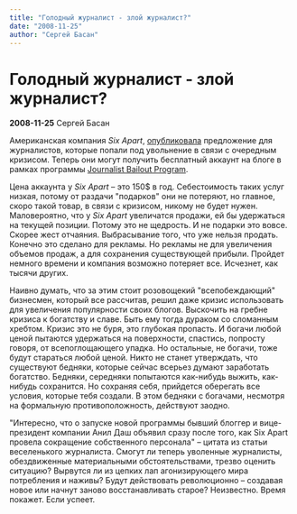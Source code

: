 ```yaml
---
title: "Голодный журналист - злой журналист?"
date: "2008-11-25"
author: "Сергей Басан"
---
```


# Голодный журналист - злой журналист?

**2008-11-25** Сергей Басан

Американская компания *Six Apart*, [опубликовала](http://www.sixapart.com/blog/2008/11/typepad-and-journalism.html) предложение для журналистов, которые попали под увольнение в связи с очередным кризисом. Теперь они могут получить бесплатный аккаунт на блоге в рамках программы [Journalist Bailout Program](http://www.typepad.com/blogging/bailout.html).

Цена аккаунта у *Six Apart* – это 150$ в год. Себестоимость таких услуг низкая, потому от раздачи "подарков" они не потеряют, но главное, скоро такой товар, в связи с кризисом, никому не будет нужен. Маловероятно, что у *Six Apart* увеличатся продажи, ей бы удержаться на текущей позиции. Потому это не щедрость. И не подарки это вовсе. Скорее жест отчаяния. Выбрасывание того, что уже нельзя продать. Конечно это сделано для рекламы. Но рекламы не для увеличения объемов продаж, а для сохранения существующей прибыли. Пройдет немного времени и компания возможно потеряет все. Исчезнет, как тысячи других.

Наивно думать, что за этим стоит розовощекий "всепобеждающий" бизнесмен, который все рассчитав, решил даже кризис использовать для увеличения популярности своих блогов. Выскочить на гребне кризиса к богатству и славе. Быть ему тогда дураком со сломанным хребтом. Кризис это не буря, это глубокая пропасть. И богачи любой ценой пытаются удержаться на поверхности, спастись, попросту говоря, от всепоглощающего упадка. Но остальные, не богачи, тоже будут стараться любой ценой. Никто не станет утверждать, что существуют бедняки, которые сейчас всерьез думают заработать богатство. Бедняки, середняки попытаются как-нибудь выжить, как-нибудь сохранится. Но сохраняя себя, прийдется оберегать все условия, которые тебя создали. В этом бедняки с богачами, несмотря на формальную противоположность, действуют заодно.

"Интересно, что о запуске новой программы бывший блоггер и вице-президент компании Анил Даш объявил сразу после того, как Six Apart провела сокращение собственного персонала" – цитата из статьи веселенького журналиста. Смогут ли теперь уволенные журналисты, обездвиженные материальными обстоятельствами, трезво оценить ситуацию? Вырвутся ли из цепких лап агонизирующего мира потребления и наживы? Будут действовать революционно – создавая новое или начнут заново восстанавливать старое? Неизвестно. Время покажет. Если успеет.